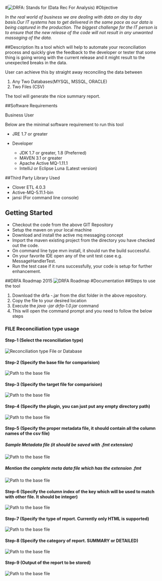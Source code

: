 #![DRFA](/images/drfa.png): Stands for (Data Rec For Analysis)
#Objective

_In the real world of business we are dealing with data on day to day basis.Our IT systems has to get delivered in the same pace as our data is being captured in the production. The biggest challenge for the IT person is to ensure that the new release of the code will not result in any unwanted massaging of the data._

##Description
Its a tool which will help to automate your reconciliation process and quickly give the feedback to the developer or tester that some thing is going wrong with the current release and it might result to the unexpected breaks in the data.

User can achieve this by straight away reconciling the data between

1. Any Two Databases(MYSQL, MSSQL, ORACLE)
2. Two Files (CSV)

The tool will generate the nice summary report.

##Software Requirements

Business User

Below are the minimal software requirement to run this tool
* JRE 1.7 or greater

* Developer
    * JDK 1.7 or greater, 1.8 (Preferred)
    * MAVEN 3.1 or greater
    * Apache Active MQ-1.11.1
    * IntelliJ or Eclipse Luna (Latest version)

##Third Party Library Used

* Clover ETL 4.0.3
* Active-MQ-5.11.1-bin
* jansi (For command line console)

## Getting Started

* Checkout the code from the above GIT Repository
* Setup the maven on your local machine
* Download and install the active mq messaging concept
* Import the maven existing project from the directory you have checked out the code.
* On command line type mvn install, it should run the build successful.
* On your favorite IDE open any of the unit test case e.g. MessageHandlerTest. 
* Run the test case if it runs successfully, your code is setup for further enhancement.

##DRFA Roadmap 2015
![DRFA Roadmap](/images/DRFA-Roadmap.png)
#Documentation
##Steps to use the tool

1. Download the drfa -<version>.jar from the dist folder in the above repository.
2. Copy the file to your desired location
3. Execute the _java -jar drfa-1.0.jar_ command
4. This will open the command prompt and you need to follow the below steps 

### FILE Reconciliation type usage
#### Step-1 (Select the reconciliation type)
![Reconciliation type File or Database](/images/Rectype-1.png)
#### Step-2 (Specify the base file for comparision)
![Path to the base file](/images/Rectype-2.png)
#### Step-3 (Specify the target file for comparision)
![Path to the base file](/images/Rectype-3.png)
#### Step-4 (Specify the plugin, you can just put any empty directory path)
![Path to the base file](/images/Rectype-4.png)
#### Step-5 (Specify the proper metadata file, it should contain all the column names of the csv file)
##### Sample Metadata file (it should be saved with .fmt extension)
![Path to the base file](/images/Metadata.png)
##### Mention the complete meta data file which has the extension .fmt
![Path to the base file](/images/Rectype-5.png)
#### Step-6 (Specify the column index of the key which will be used to match with other file. It should be integer)
![Path to the base file](/images/Rectype-6.png)
#### Step-7 (Specify the type of report. Currently only HTML is supported)
![Path to the base file](/images/Rectype-7.png)
#### Step-8 (Specify the category of report. SUMMARY or DETAILED)
![Path to the base file](/images/Rectype-8.png)
#### Step-9 (Output of the report to be stored)
![Path to the base file](/images/Rectype-9.png)





